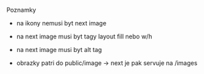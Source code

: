 Poznamky

- na ikony nemusi byt next image

- na next image musi byt tagy layout fill nebo w/h

- na next image musi byt alt tag


- obrazky patri do public/image -> next je pak servuje na /images